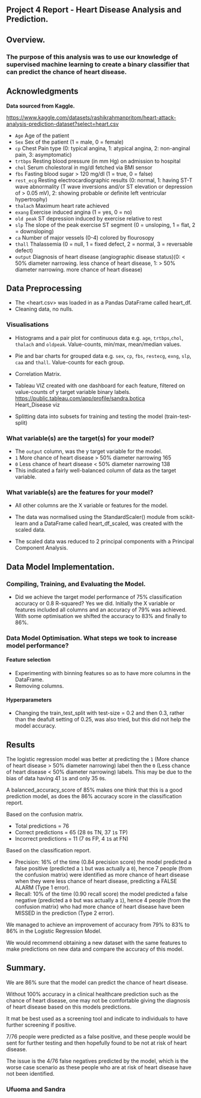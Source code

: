 ## Project 4 Report - Heart Disease Analysis and Prediction.

## Overview.
### The purpose of this analysis was to use our knowledge of supervised machine learning to create a binary classifier that can predict the chance of heart disease.

## Acknowledgments

**Data sourced from Kaggle.**

https://www.kaggle.com/datasets/rashikrahmanpritom/heart-attack-analysis-prediction-dataset?select=heart.csv

 - `Age`        Age of the patient
 - `Sex`        Sex of the patient (1 = male, 0 = female)
 - `cp`         Chest Pain type (0: typical angina, 1: atypical angina, 2: non-anginal pain, 3: asymptomatic)
 - `trtbps`     Resting blood pressure (in mm Hg) on admission to hospital
 - `chol`       Serum cholestoral in mg/dl fetched via BMI sensor
 - `fbs`        Fasting blood sugar > 120 mg/dl (1 = true, 0 = false)
 - `rest_ecg`   Resting electrocardiographic results (0: normal, 1: having ST-T wave abnormality (T wave inversions and/or ST elevation or depression of > 0.05 mV), 2: showing probable or definite left ventricular hypertrophy)
 - `thalach`    Maximum heart rate achieved
 - `exang`      Exercise induced angina (1 = yes, 0 = no)
 - `old peak`   ST depression induced by exercise relative to rest
 - `slp`        The slope of the peak exercise ST segment (0 = unsloping, 1 = flat, 2 = downsloping)
 - `ca`         Number of major vessels (0-4) colored by flourosopy
 - `thall`      Thalassemia (0 = null, 1 = fixed defect, 2 = normal, 3 = reversable defect)
 - `output`     Diagnosis of heart disease (angiographic disease status)(0: < 50% diameter narrowing. less chance of heart disease, 1: > 50% diameter narrowing. more chance of heart disease)

## Data Preprocessing
 - The <heart.csv> was loaded in as a Pandas DataFrame called heart_df.
 - Cleaning data, no nulls.

 ### Visualisations
 - Histograms and a pair plot for continuous data e.g. `age`, `trtbps`,`chol`, `thalach` and `oldpeak`. Value-counts, min/max, mean/median values.
 - Pie and bar charts for grouped data e.g. `sex`, `cp`, `fbs`, `restecg`, `exng`, `slp`, `caa` and `thall`. Value-counts for each group.
 - Correlation Matrix.
 - Tableau VIZ created with one dashboard for each feature, filtered on value-counts of y target variable binary labels.
 https://public.tableau.com/app/profile/sandra.botica   
 Heart_Disease viz

 - Splitting data into subsets for training and testing the model (train-test-split)
### What variable(s) are the target(s) for your model?
 - The `output` column, was the y target variable for the model. 
 - `1` More chance of heart disease > 50% diameter narrowing 165
 - `0` Less chance of heart disease < 50% diameter narrowing 138
 - This indicated a fairly well-balanced column of data as the target variable.
### What variable(s) are the features for your model?
 - All other columns are the X variable or features for the model.

 - The data was normalised using the StandardScaler() module from scikit-learn and a DataFrame called heart_df_scaled, was created with the scaled data. 

 - The scaled data was reduced to 2 principal components with a Principal Component Analysis.
## Data Model Implementation.
### Compiling, Training, and Evaluating the Model.
 - Did we achieve the target model performance of 75% classification accuracy or 0.8 R-squared?
Yes we did.
Initially the X variable or features included all columns and an accuracy of 79% was achieved.
With some optimisation we shifted the accuracy to 83% and finally to 86%.
### Data Model Optimisation. What steps we took to increase model performance?
#### Feature selection
 - Experimenting with binning features so as to have more columns in the DataFrame.
 - Removing columns.
#### Hyperparameters
 - Changing the train_test_split with test-size = 0.2 and then 0.3, rather than the deafult setting of 0.25, was also tried, but this did not help the model accuracy.
## Results
The logistic regression model was better at predicting the `1` (More chance of heart disease > 50% diameter narrowing) label then the `0` (Less chance of heart disease < 50% diameter narrowing) labels. This may be due to the bias of data having 41 `1`s and only 35 `0`s. 

A balanced_accuracy_score of 85% makes one think that this is a good prediction model, as does the 86% accuracy score in the classification report.

Based on the confusion matrix.
 - Total predictions = 76
 - Correct predictions = 65 (28 `0`s TN, 37 `1`s TP)
 - Incorrect predictions = 11 (7 `0`s FP, 4 `1`s at FN)

Based on the classification report.
 - Precision: 16% of the time (0.84 precision score) the model predicted a false positive (predicted a `1` but was actually a `0`), hence 7 people (from the confusion matrix) were identified as more chance of heart disease when they were less chance of heart disease, predicting a FALSE ALARM (Type 1 error).
 - Recall: 10% of the time (0.90 recall score) the model predicted a false negative (predicted a `0` but was actually a `1`), hence 4 people (from the confusion matrix) who had more chance of heart disease have been MISSED in the prediction (Type 2 error).

We managed to achieve an improvement of accuracy from 79% to 83% to 86% in the Logistic Regression Model.

We would recommend obtaining a new dataset with the same features to make predictions on new data and compare the accuracy of this model.
## Summary.
We are 86% sure that the model can predict the chance of heart disease.

Without 100% accuracy in a clinical healthcare prediction such as the chance of heart disease, one may not be comfortable giving the diagnosis of heart disease based on this models predictions.

It mat be best used as a screening tool and indicate to individuals to have further screening if positive.

7/76 people were predicted as a false positive, and these people would be sent for further testing and then hopefully found to be not at risk of heart disease.

The issue is the 4/76 false negatives predicted by the model, which is the worse case scenario as these people who are at risk of heart disease have not been identified.

### Ufuoma and Sandra